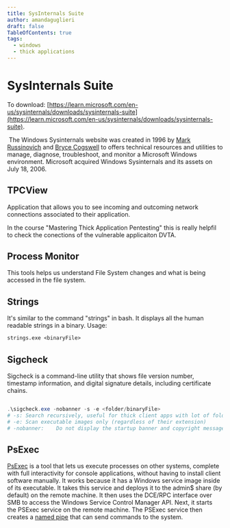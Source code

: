 ```yaml
---
title: SysInternals Suite
author: amandaguglieri
draft: false
TableOfContents: true
tags:
  - windows
  - thick applications
---
```

# SysInternals Suite

To download: [https://learn.microsoft.com/en-us/sysinternals/downloads/sysinternals-suite](https://learn.microsoft.com/en-us/sysinternals/downloads/sysinternals-suite).

 The Windows Sysinternals website was created in 1996 by [Mark Russinovich](https://en.wikipedia.org/wiki/Mark_Russinovich) and [Bryce Cogswell](https://en-academic.com/dic.nsf/enwiki/2358707) to offers technical resources and utilities to manage, diagnose, troubleshoot, and monitor a Microsoft Windows environment. Microsoft acquired Windows Sysinternals and its assets on July 18, 2006.
 
## TPCView

Application that allows you to see incoming and outcoming network connections associated to their application.

In the course "Mastering Thick Application Pentesting" this is really helpfil to check the conections of the vulnerable applicaiton DVTA.


## Process Monitor

This tools helps us understand File System changes and what is being accessed in the file system.

## Strings

It's similar to the command "strings" in bash. It displays all the human readable strings in a binary.  Usage:

```ps
strings.exe <binaryFile>
```


## Sigcheck

Sigcheck is a command-line utility that shows file version number, timestamp information, and digital signature details, including certificate chains.

```powershell

.\sigcheck.exe -nobanner -s -e <folder/binaryFile>
# -s: Search recursively, useful for thick client apps with lot of folders and subfolders
# -e: Scan executable images only (regardless of their extension)
# -nobanner:	Do not display the startup banner and copyright message.
```


## PsExec

[PsExec](https://docs.microsoft.com/en-us/sysinternals/downloads/psexec) is a tool that lets us execute processes on other systems, complete with full interactivity for console applications, without having to install client software manually. It works because it has a Windows service image inside of its executable. It takes this service and deploys it to the admin$ share (by default) on the remote machine. It then uses the DCE/RPC interface over SMB to access the Windows Service Control Manager API. Next, it starts the PSExec service on the remote machine. The PSExec service then creates a [named pipe](https://docs.microsoft.com/en-us/windows/win32/ipc/named-pipes) that can send commands to the system.